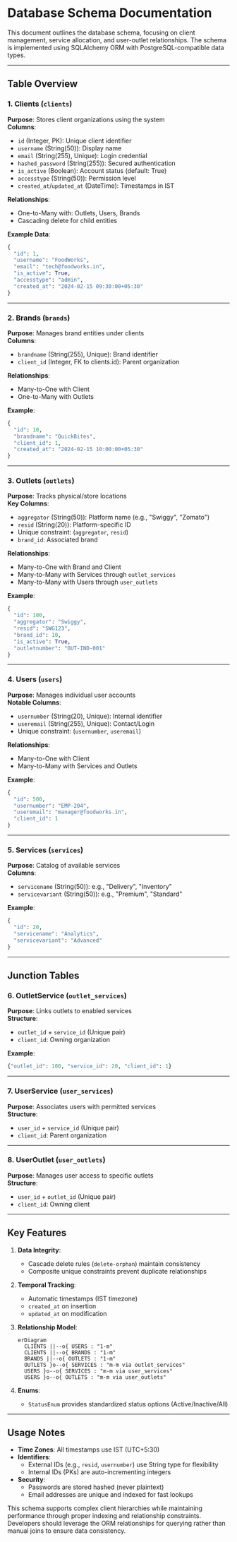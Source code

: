 # Database Schema Documentation

This document outlines the database schema, focusing on client management, service allocation, and user-outlet relationships. The schema is implemented using SQLAlchemy ORM with PostgreSQL-compatible data types.

---

## Table Overview

### 1. Clients (`clients`)
**Purpose**: Stores client organizations using the system  
**Columns**:
- `id` (Integer, PK): Unique client identifier
- `username` (String(50)): Display name
- `email` (String(255), Unique): Login credential
- `hashed_password` (String(255)): Secured authentication
- `is_active` (Boolean): Account status (default: True)
- `accesstype` (String(50)): Permission level
- `created_at`/`updated_at` (DateTime): Timestamps in IST

**Relationships**:
- One-to-Many with: Outlets, Users, Brands
- Cascading delete for child entities

**Example Data**:
```python
{
  "id": 1,
  "username": "FoodWorks",
  "email": "tech@foodworks.in",
  "is_active": True,
  "accesstype": "admin",
  "created_at": "2024-02-15 09:30:00+05:30"
}
```

---

### 2. Brands (`brands`)
**Purpose**: Manages brand entities under clients  
**Columns**:
- `brandname` (String(255), Unique): Brand identifier
- `client_id` (Integer, FK to clients.id): Parent organization

**Relationships**:
- Many-to-One with Client
- One-to-Many with Outlets

**Example**:
```python
{
  "id": 10,
  "brandname": "QuickBites",
  "client_id": 1,
  "created_at": "2024-02-15 10:00:00+05:30"
}
```

---

### 3. Outlets (`outlets`)
**Purpose**: Tracks physical/store locations  
**Key Columns**:
- `aggregator` (String(50)): Platform name (e.g., "Swiggy", "Zomato")
- `resid` (String(20)): Platform-specific ID
- Unique constraint: (`aggregator`, `resid`)
- `brand_id`: Associated brand

**Relationships**:
- Many-to-One with Brand and Client
- Many-to-Many with Services through `outlet_services`
- Many-to-Many with Users through `user_outlets`

**Example**:
```python
{
  "id": 100,
  "aggregator": "Swiggy",
  "resid": "SWG123",
  "brand_id": 10,
  "is_active": True,
  "outletnumber": "OUT-IND-001"
}
```

---

### 4. Users (`users`)
**Purpose**: Manages individual user accounts  
**Notable Columns**:
- `usernumber` (String(20), Unique): Internal identifier
- `useremail` (String(255), Unique): Contact/Login
- Unique constraint: (`usernumber`, `useremail`)

**Relationships**:
- Many-to-One with Client
- Many-to-Many with Services and Outlets

**Example**:
```python
{
  "id": 500,
  "usernumber": "EMP-204",
  "useremail": "manager@foodworks.in",
  "client_id": 1
}
```

---

### 5. Services (`services`)
**Purpose**: Catalog of available services  
**Columns**:
- `servicename` (String(50)): e.g., "Delivery", "Inventory"
- `servicevariant` (String(50)): e.g., "Premium", "Standard"

**Example**:
```python
{
  "id": 20,
  "servicename": "Analytics",
  "servicevariant": "Advanced"
}
```

---

## Junction Tables

### 6. OutletService (`outlet_services`)
**Purpose**: Links outlets to enabled services  
**Structure**:
- `outlet_id` + `service_id` (Unique pair)
- `client_id`: Owning organization

**Example**:
```python
{"outlet_id": 100, "service_id": 20, "client_id": 1}
```

---

### 7. UserService (`user_services`)
**Purpose**: Associates users with permitted services  
**Structure**:
- `user_id` + `service_id` (Unique pair)
- `client_id`: Parent organization

---

### 8. UserOutlet (`user_outlets`)
**Purpose**: Manages user access to specific outlets  
**Structure**:
- `user_id` + `outlet_id` (Unique pair)
- `client_id`: Owning client

---

## Key Features

1. **Data Integrity**:
   - Cascade delete rules (`delete-orphan`) maintain consistency
   - Composite unique constraints prevent duplicate relationships

2. **Temporal Tracking**:
   - Automatic timestamps (IST timezone)
   - `created_at` on insertion
   - `updated_at` on modification

3. **Relationship Model**:
   ```mermaid
   erDiagram
     CLIENTS ||--o{ USERS : "1-m"
     CLIENTS ||--o{ BRANDS : "1-m"
     BRANDS ||--o{ OUTLETS : "1-m"
     OUTLETS }o--o{ SERVICES : "m-m via outlet_services"
     USERS }o--o{ SERVICES : "m-m via user_services"
     USERS }o--o{ OUTLETS : "m-m via user_outlets"
   ```

4. **Enums**:
   - `StatusEnum` provides standardized status options (Active/Inactive/All)

---

## Usage Notes

- **Time Zones**: All timestamps use IST (UTC+5:30)
- **Identifiers**:
  - External IDs (e.g., `resid`, `usernumber`) use String type for flexibility
  - Internal IDs (PKs) are auto-incrementing integers
- **Security**:
  - Passwords are stored hashed (never plaintext)
  - Email addresses are unique and indexed for fast lookups

This schema supports complex client hierarchies while maintaining performance through proper indexing and relationship constraints. Developers should leverage the ORM relationships for querying rather than manual joins to ensure data consistency.